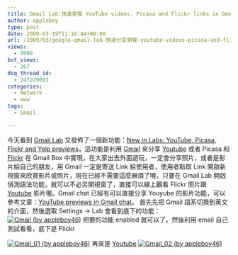 ```yaml
---
title: Gmail Lab:快速瀏覽 YouTube videos, Picasa and Flickr links in Gmail
author: appleboy
type: post
date: 2009-03-19T11:16:44+00:00
url: /2009/03/google-gmail-lab-快速分享瀏覽-youtube-videos-picasa-and-flickr-links-in-gmail/
views:
  - 7008
bot_views:
  - 267
dsq_thread_id:
  - 247229093
categories:
  - Network
  - www
tags:
  - Gmail

---
```

今天看到 [Gmail Lab][1] 又發佈了一個新功能：[New in Labs: YouTube, Picasa, Flickr and Yelp previews][2]，這功能是利用 [Gmail][3] 來分享 [Youtube][4] 或者 Picasa 和 [Flickr][5] 在 Gmail Box 中實現，在大家出去外面遊玩，一定會分享照片，或者是影片給自己的朋友，用 Gmail 一定是寄送 Link 給使用者，使用者點取 Link 開啟新視窗來欣賞影片或照片，現在已經不需要這麼麻煩了喔，只要在 Gmail Lab 開啟偵測語法功能，就可以不必另開視窗了，直接可以線上觀看 Flickr 照片跟 [Youtube][4] 影片喔。Gmail chat 已經有可以直接分享 Youyube 的影片功能，可以參考文章：[YouTube previews in Gmail chat][6]。 首先先把 Gmail 語系切換到英文的介面，然後選取 Settings -> Lab 會看到底下的功能： [<img src="https://i1.wp.com/farm4.static.flickr.com/3548/3367041861_eeebec5117.jpg?resize=500%2C344&#038;ssl=1" title="Gmail (by appleboy46)" alt="Gmail (by appleboy46)" data-recalc-dims="1" />][7] <!--more--> 把要的功能 enabled 就可以了。然後利用 email 自己測試看看，底下是 Flickr 

[<img src="https://i2.wp.com/farm4.static.flickr.com/3664/3367866102_e8bc60fd0c.jpg?resize=500%2C382&#038;ssl=1" title="Gmail_01 (by appleboy46)" alt="Gmail_01 (by appleboy46)" data-recalc-dims="1" />][8] 再來是 [Youtube][4] [<img src="https://i1.wp.com/farm4.static.flickr.com/3635/3367866192_d6ea17931a.jpg?resize=500%2C454&#038;ssl=1" title="Gmail_02 (by appleboy46)" alt="Gmail_02 (by appleboy46)" data-recalc-dims="1" />][9]

 [1]: http://gmailblog.blogspot.com/
 [2]: http://gmailblog.blogspot.com/2009/03/new-in-labs-youtube-picasa-flickr-and.html
 [3]: http://mail.google.com
 [4]: http://www.youtube.com/
 [5]: https://www.flickr.com
 [6]: http://gmailblog.blogspot.com/2009/01/watch-videos-right-in-gmail-chat.html
 [7]: https://www.flickr.com/photos/appleboy/3367041861/ "Gmail (by appleboy46)"
 [8]: https://www.flickr.com/photos/appleboy/3367866102/ "Gmail_01 (by appleboy46)"
 [9]: https://www.flickr.com/photos/appleboy/3367866192/ "Gmail_02 (by appleboy46)"